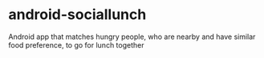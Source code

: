 # android-sociallunch
Android app that matches hungry people, who are nearby and have similar food preference, to go for lunch together
